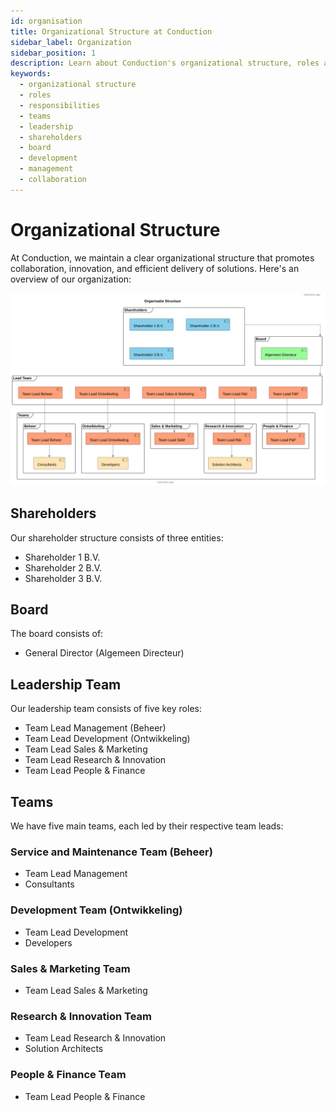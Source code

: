 ```yaml
---
id: organisation
title: Organizational Structure at Conduction
sidebar_label: Organization
sidebar_position: 1
description: Learn about Conduction's organizational structure, roles and responsibilities, and how we work together to deliver government software solutions
keywords:
  - organizational structure
  - roles
  - responsibilities
  - teams
  - leadership
  - shareholders
  - board
  - development
  - management
  - collaboration
---
```


# Organizational Structure

At Conduction, we maintain a clear organizational structure that promotes collaboration, innovation, and efficient delivery of solutions. Here's an overview of our organization:

![Organization Structure](../Diagrams/Organisation.svg)

## Shareholders
Our shareholder structure consists of three entities:
- Shareholder 1 B.V.
- Shareholder 2 B.V. 
- Shareholder 3 B.V.

## Board
The board consists of:
- General Director (Algemeen Directeur)

## Leadership Team
Our leadership team consists of five key roles:
- Team Lead Management (Beheer)
- Team Lead Development (Ontwikkeling) 
- Team Lead Sales & Marketing
- Team Lead Research & Innovation
- Team Lead People & Finance

## Teams
We have five main teams, each led by their respective team leads:

### Service and Maintenance Team (Beheer)
- Team Lead Management
- Consultants

### Development Team (Ontwikkeling)
- Team Lead Development
- Developers

### Sales & Marketing Team
- Team Lead Sales & Marketing

### Research & Innovation Team
- Team Lead Research & Innovation
- Solution Architects

### People & Finance Team
- Team Lead People & Finance